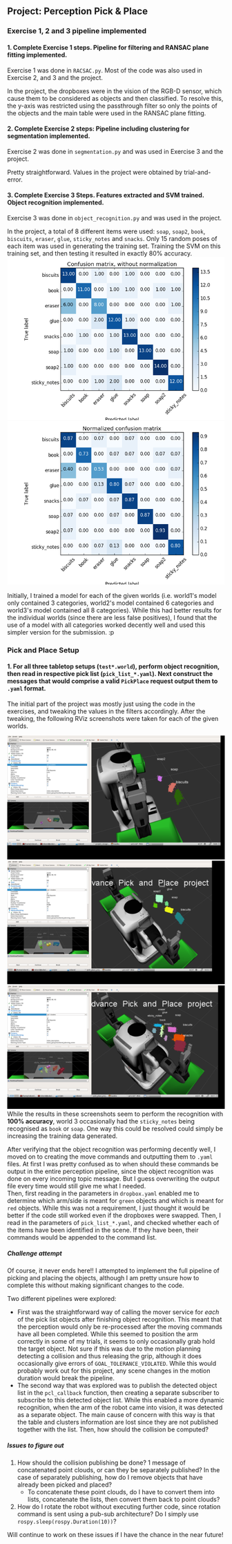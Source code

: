## Project: Perception Pick & Place

### Exercise 1, 2 and 3 pipeline implemented
#### 1. Complete Exercise 1 steps. Pipeline for filtering and RANSAC plane fitting implemented.
Exercise 1 was done in `RACSAC.py`. Most of the code was also used in Exercise 2, and 3 and the project.

In the project, the dropboxes were in the vision of the RGB-D sensor, which cause them to be considered as objects and then classified. To resolve this, the y-axis was restricted using the passthrough filter so only the points of the objects and the main table were used in the RANSAC plane fitting.

#### 2. Complete Exercise 2 steps: Pipeline including clustering for segmentation implemented.
Exercise 2 was done in `segmentation.py` and was used in Exercise 3 and the project.

Pretty straightforward. Values in the project were obtained by trial-and-error.

#### 3. Complete Exercise 3 Steps.  Features extracted and SVM trained.  Object recognition implemented.
Exercise 3 was done in `object_recognition.py` and was used in the project.

In the project, a total of 8 different items were used: `soap`, `soap2`, `book`, `biscuits`, `eraser`, `glue`, `sticky_notes` and `snacks`.
Only 15 random poses of each item was used in generating the training set.
Training the SVM on this training set, and then testing it resulted in exactly 80% accuracy.
![training_results](figs/figure_world_all_training.png)
![training_results_normalized](figs/figure_world_all_training_normalized.png)

Initially, I trained a model for each of the given worlds (i.e. world1's model only contained 3 categories, world2's model contained 6 categories and world3's model contained all 8 categories). While this had better results for the individual worlds (since there are less false positives), I found that the use of a model with all categories worked decently well and used this simpler version for the submission. :p

### Pick and Place Setup

#### 1. For all three tabletop setups (`test*.world`), perform object recognition, then read in respective pick list (`pick_list_*.yaml`). Next construct the messages that would comprise a valid `PickPlace` request output them to `.yaml` format.

The initial part of the project was mostly just using the code in the exercises, and tweaking the values in the filters accordingly.
After the tweaking, the following RViz screenshots were taken for each of the given worlds.

![world1_results](figs/world_1_recognition_screenshot.png)
![world2_results](figs/world_2_recognition_screenshot.png)
![world3_results](figs/world_3_recognition_screenshot.png)
While the results in these screenshots seem to perform the recognition with **100% accuracy**, world 3 occasionally had the `sticky_notes` being recognised as `book` or `soap`. One way this could be resolved could simply be increasing the training data generated.

After verifying that the object recognition was performing decently well, I moved on to creating the move commands and outputting them to `.yaml` files. At first I was pretty confused as to when should these commands be output in the entire perception pipeline, since the object recognition was done on every incoming topic message. But I guess overwriting the output file every time would still give me what I needed.  
Then, first reading in the parameters in `dropbox.yaml` enabled me to determine which arm/side is meant for `green` objects and which is meant for `red` objects. While this was not a requirement, I just thought it would be better if the code still worked even if the dropboxes were swapped. Then, I read in the parameters of `pick_list_*.yaml`, and checked whether each of the items have been identified in the scene. If they have been, their commands would be appended to the command list.

##### Challenge attempt
Of course, it never ends here!!
I attempted to implement the full pipeline of picking and placing the objects, although I am pretty unsure how to complete this without making significant changes to the code.

Two different pipelines were explored:
- First was the straightforward way of calling the mover service for *each* of the pick list objects after finishing object recognition. This meant that the perception would only be re-processed after the moving commands have all been completed. While this seemed to position the arm correctly in some of my trials, it seems to only occasionally grab hold the target object. Not sure if this was due to the motion planning detecting a collision and thus releasing the grip, although it does occasionally give errors of `GOAL_TOLERANCE_VIOLATED`.
While this would probably work out for this project, any scene changes in the motion duration would break the pipeline.
- The second way that was explored was to publish the detected object list in the `pcl_callback` function, then creating a separate subscriber to subscribe to this detected object list. While this enabled a more dynamic recognition, when the arm of the robot came into vision, it was detected as a separate object. The main cause of concern with this way is that the table and clusters information are lost since they are not published together with the list. Then, how should the collision be computed?

##### Issues to figure out
1. How should the collision publishing be done? 1 message of concatenated point clouds, or can they be separately published? In the case of separately publishing, how do I remove objects that have already been picked and placed?
    - To concatenate these point clouds, do I have to convert them into lists, concatenate the lists, then convert them back to point clouds?
2. How do I rotate the robot without executing further code, since rotation command is sent using a pub-sub architecture? Do I simply use `rospy.sleep(rospy.Duration(10))`?

Will continue to work on these issues if I have the chance in the near future!
